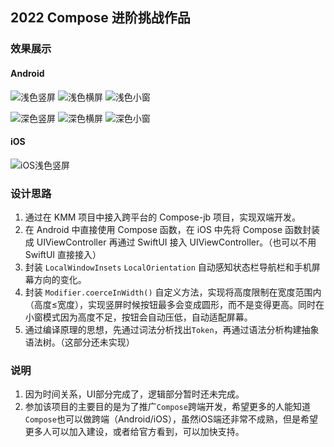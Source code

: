 ## 2022 Compose 进阶挑战作品

### 效果展示

#### Android

![浅色竖屏](./images/android1.png)
![浅色横屏](./images/android2.png)
![浅色小窗](./images/android3.png)

![深色竖屏](./images/android4.png)
![深色横屏](./images/android5.png)
![深色小窗](./images/android6.png)

#### iOS

![iOS浅色竖屏](./images/ios.png)

### 设计思路

1. 通过在 KMM 项目中接入跨平台的 Compose-jb 项目，实现双端开发。
2. 在 Android 中直接使用 Compose 函数，在 iOS 中先将 Compose 函数封装成 UIViewController 再通过 SwiftUI 接入 UIViewController。（也可以不用 SwiftUI
   直接接入）
3. 封装 `LocalWindowInsets` `LocalOrientation` 自动感知状态栏导航栏和手机屏幕方向的变化。
4. 封装 `Modifier.coerceInWidth()` 自定义方法，实现将高度限制在宽度范围内（高度≤宽度），实现竖屏时候按钮最多会变成圆形，而不是变得更高。同时在小窗模式因为高度不足，按钮会自动压低，自动适配屏幕。
5. 通过编译原理的思想，先通过词法分析找出`Token`，再通过语法分析构建抽象语法树。（这部分还未实现）

### 说明

1. 因为时间关系，UI部分完成了，逻辑部分暂时还未完成。
2. 参加该项目的主要目的是为了推广`Compose`跨端开发，希望更多的人能知道`Compose`也可以做跨端（Android/iOS），虽然iOS端还非常不成熟，但是希望更多人可以加入建设，或者给官方看到，可以加快支持。